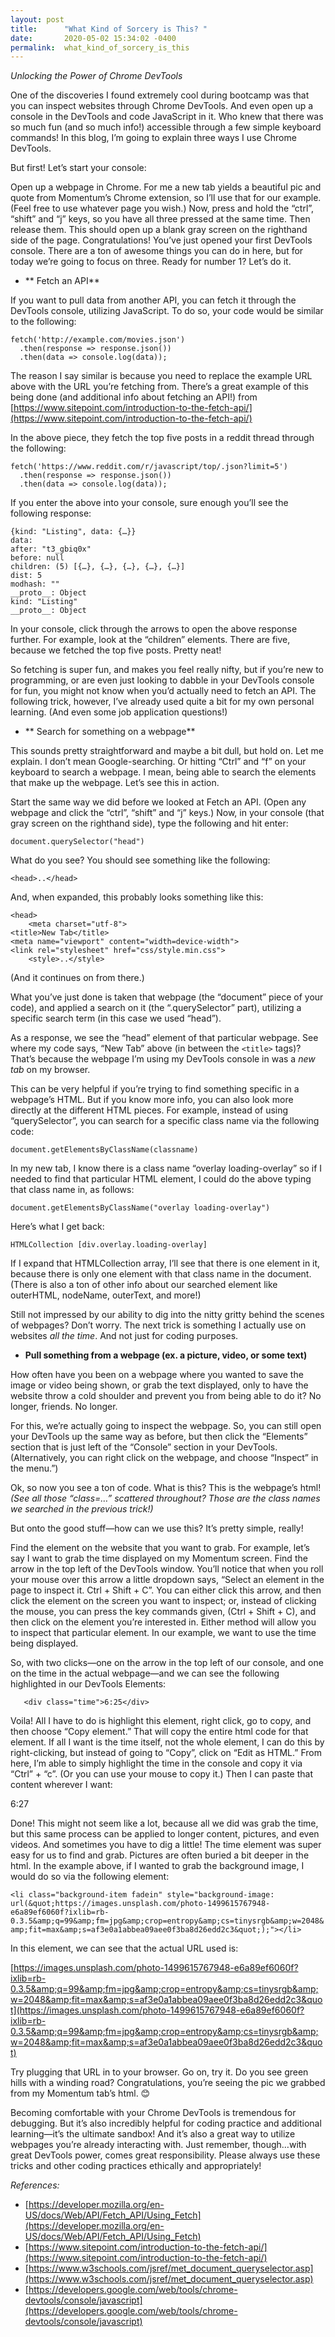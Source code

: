```yaml
---
layout: post
title:      "What Kind of Sorcery is This? "
date:       2020-05-02 15:34:02 -0400
permalink:  what_kind_of_sorcery_is_this
---
```


_Unlocking the Power of Chrome DevTools_

One of the discoveries I found extremely cool during bootcamp was that you can inspect websites through Chrome DevTools. And even open up a console in the DevTools and code JavaScript in it. Who knew that there was so much fun (and so much info!) accessible through a few simple keyboard commands! In this blog, I’m going to explain three ways I use Chrome DevTools.

But first! Let’s start your console:

Open up a webpage in Chrome. For me a new tab yields a beautiful pic and quote from Momentum’s Chrome extension, so I’ll use that for our example. (Feel free to use whatever page you wish.) Now, press and hold the “ctrl”, “shift” and “j” keys, so you have all three pressed at the same time. Then release them. This should open up a blank gray screen on the righthand side of the page. Congratulations! You’ve just opened your first DevTools console. There are a ton of awesome things you can do in here, but for today we’re going to focus on three. Ready for number 1? Let’s do it.
	
- ** Fetch an API**

If you want to pull data from another API, you can fetch it through the DevTools console, utilizing JavaScript. To do so, your code would be similar to the following:

```
fetch('http://example.com/movies.json')
  .then(response => response.json())
  .then(data => console.log(data));
```

The reason I say similar is because you need to replace the example URL above with the URL you’re fetching from. There’s a great example of this being done (and additional info about fetching an API!) from [https://www.sitepoint.com/introduction-to-the-fetch-api/](https://www.sitepoint.com/introduction-to-the-fetch-api/)

In the above piece, they fetch the top five posts in a reddit thread through the following:

```
fetch('https://www.reddit.com/r/javascript/top/.json?limit=5')
  .then(response => response.json())
  .then(data => console.log(data));
```

If you enter the above into your console, sure enough you’ll see the following response:

```
{kind: "Listing", data: {…}}
data:
after: "t3_gbiq0x"
before: null
children: (5) [{…}, {…}, {…}, {…}, {…}]
dist: 5
modhash: ""
__proto__: Object
kind: "Listing"
__proto__: Object
```

In your console, click through the arrows to open the above response further. For example, look at the “children” elements. There are five, because we fetched the top five posts. Pretty neat! 

So fetching is super fun, and makes you feel really nifty, but if you’re new to programming, or are even just looking to dabble in your DevTools console for fun, you might not know when you’d actually need to fetch an API. The following trick, however, I’ve already used quite a bit for my own personal learning. (And even some job application questions!)

- ** Search for something on a webpage**

This sounds pretty straightforward and maybe a bit dull, but hold on. Let me explain. I don’t mean Google-searching. Or hitting “Ctrl” and “f” on your keyboard to search a webpage. I mean, being able to search the elements that make up the webpage. Let’s see this in action.

Start the same way we did before we looked at Fetch an API. (Open any webpage and click the “ctrl”, “shift” and “j” keys.) Now, in your console (that gray screen on the righthand side), type the following and hit enter:

`document.querySelector("head")`

What do you see? You should see something like the following:

`<head>..</head>`

And, when expanded, this probably looks something like this:

```
<head>
	<meta charset="utf-8">
<title>New Tab</title>
<meta name="viewport" content="width=device-width">
<link rel="stylesheet" href="css/style.min.css">
	<style>..</style>
```

(And it continues on from there.)

What you’ve just done is taken that webpage (the “document” piece of your code), and applied a search on it (the “.querySelector” part), utilizing a specific search term (in this case we used “head”).

As a response, we see the “head” element of that particular webpage. See where my code says, “New Tab” above (in between the `<title>` tags)? That’s because the webpage I’m using my DevTools console in was a *new tab* on my browser.

This can be very helpful if you’re trying to find something specific in a webpage’s HTML. But if you know more info, you can also look more directly at the different HTML pieces. For example, instead of using “querySelector”, you can search for a specific class name via the following code:

`document.getElementsByClassName(classname)`

In my new tab, I know there is a class name “overlay loading-overlay” so if I needed to find that particular HTML element, I could do the above typing that class name in, as follows:

`document.getElementsByClassName("overlay loading-overlay")`

Here’s what I get back:

`HTMLCollection [div.overlay.loading-overlay]`

If I expand that HTMLCollection array, I’ll see that there is one element in it, because there is only one element with that class name in the document. (There is also a ton of other info about our searched element like outerHTML, nodeName, outerText, and more!)

Still not impressed by our ability to dig into the nitty gritty behind the scenes of webpages? Don’t worry. The next trick is something I actually use on websites *all the time*. And not just for coding purposes.

- **Pull something from a webpage (ex. a picture, video, or some text)**

How often have you been on a webpage where you wanted to save the image or video being shown, or grab the text displayed, only to have the website throw a cold shoulder and prevent you from being able to do it? No longer, friends. No longer.

For this, we’re actually going to inspect the webpage. So, you can still open your DevTools up the same way as before, but then click the “Elements” section that is just left of the “Console” section in your DevTools. (Alternatively, you can right click on the webpage, and choose “Inspect” in the menu.”)

Ok, so now you see a ton of code. What is this? This is the webpage’s html! *(See all those “class=…” scattered throughout? Those are the class names we searched in the previous trick!)*

But onto the good stuff—how can we use this? It’s pretty simple, really!

Find the element on the website that you want to grab. For example, let’s say I want to grab the time displayed on my Momentum screen. Find the arrow in the top left of the DevTools window. You’ll notice that when you roll your mouse over this arrow a little dropdown says, “Select an element in the page to inspect it. Ctrl + Shift + C”. You can either click this arrow, and then click the element on the screen you want to inspect; or, instead of clicking the mouse, you can press the key commands given, (Ctrl + Shift + C), and then click on the element you’re interested in. Either method will allow you to inspect that particular element. In our example, we want to use the time being displayed.

So, with two clicks—one on the arrow in the top left of our console, and one on the time in the actual webpage—and we can see the following highlighted in our DevTools Elements:

`	<div class="time">6:25</div>`

Voila! All I have to do is highlight this element, right click, go to copy, and then choose “Copy element.” That will copy the entire html code for that element. If all I want is the time itself, not the whole element, I can do this by right-clicking, but instead of going to “Copy”, click on “Edit as HTML.” From here, I’m able to simply highlight the time in the console and copy it via “Ctrl” + “c”. (Or you can use your mouse to copy it.) Then I can paste that content wherever I want:

6:27

Done! This might not seem like a lot, because all we did was grab the time, but this same process can be applied to longer content, pictures, and even videos. And sometimes you have to dig a little! The time element was super easy for us to find and grab. Pictures are often buried a bit deeper in the html. In the example above, if I wanted to grab the background image, I would do so via the following element:

`<li class="background-item fadein" style="background-image: url(&quot;https://images.unsplash.com/photo-1499615767948-e6a89ef6060f?ixlib=rb-0.3.5&amp;q=99&amp;fm=jpg&amp;crop=entropy&amp;cs=tinysrgb&amp;w=2048&amp;fit=max&amp;s=af3e0a1abbea09aee0f3ba8d26edd2c3&quot;);"></li>`

In this element, we can see that the actual URL used is:
	
[https://images.unsplash.com/photo-1499615767948-e6a89ef6060f?ixlib=rb-0.3.5&amp;q=99&amp;fm=jpg&amp;crop=entropy&amp;cs=tinysrgb&amp;w=2048&amp;fit=max&amp;s=af3e0a1abbea09aee0f3ba8d26edd2c3&quot](https://images.unsplash.com/photo-1499615767948-e6a89ef6060f?ixlib=rb-0.3.5&amp;q=99&amp;fm=jpg&amp;crop=entropy&amp;cs=tinysrgb&amp;w=2048&amp;fit=max&amp;s=af3e0a1abbea09aee0f3ba8d26edd2c3&quot)

Try plugging that URL in to your browser. Go on, try it. Do you see green hills with a winding road? Congratulations, you’re seeing the pic we grabbed from my Momentum tab’s html. 😊

Becoming comfortable with your Chrome DevTools is tremendous for debugging. But it’s also incredibly helpful for coding practice and additional learning—it’s the ultimate sandbox! And it’s also a great way to utilize webpages you’re already interacting with. Just remember, though…with great DevTools power, comes great responsibility. Please always use these tricks and other coding practices ethically and appropriately!


*References:*
- [https://developer.mozilla.org/en-US/docs/Web/API/Fetch_API/Using_Fetch](https://developer.mozilla.org/en-US/docs/Web/API/Fetch_API/Using_Fetch)
- [https://www.sitepoint.com/introduction-to-the-fetch-api/](https://www.sitepoint.com/introduction-to-the-fetch-api/)
- [https://www.w3schools.com/jsref/met_document_queryselector.asp](https://www.w3schools.com/jsref/met_document_queryselector.asp)
- [https://developers.google.com/web/tools/chrome-devtools/console/javascript](https://developers.google.com/web/tools/chrome-devtools/console/javascript)

